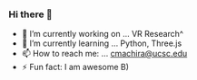 ### Hi there 👋
- 🔭 I’m currently working on ... VR Research^
- 🌱 I’m currently learning ... Python, Three.js
- 📫 How to reach me: ... cmachira@ucsc.edu
- ⚡ Fun fact: I am awesome B)
